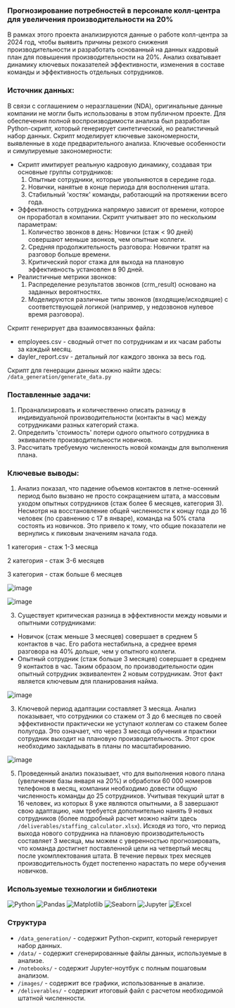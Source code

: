 ### Прогнозирование потребностей в персонале колл-центра для увеличения производительности на 20%

В рамках этого проекта анализируются данные о работе колл-центра за 2024 год, чтобы выявить причины резкого снижения производительности и разработать основанный на данных кадровый план для повышения производительности на 20%. Анализ охватывает динамику ключевых показателей эффективности, изменения в составе команды и эффективность отдельных сотрудников.

### Источник данных:
В связи с соглашением о неразглашении (NDA), оригинальные данные компании не могли быть использованы в этом публичном проекте.
Для обеспечения полной воспроизводимости анализа был разработан Python-скрипт, который генерирует синтетический, но реалистичный набор данных. Скрипт моделирует ключевые закономерности, выявленные в ходе предварительного анализа.
Ключевые особенности и симулируемые закономерности:
- Скрипт имитирует реальную кадровую динамику, создавая три основные группы сотрудников:
  1. Опытные сотрудники, которые увольняются в середине года.
  2. Новички, нанятые в конце периода для восполнения штата.
  3. Стабильный 'костяк' команды, работающий на протяжении всего года.
- Эффективность сотрудника напрямую зависит от времени, которое он проработал в компании. Скрипт учитывает это по нескольким параметрам:
  1. Количество звонков в день: Новички (стаж < 90 дней) совершают меньше звонков, чем опытные коллеги.
  2. Средняя продолжительность разговора: Новички тратят на разговор больше времени.
  3. Критический порог стажа для выхода на плановую эффективность установлен в 90 дней.
- Реалистичные метрики звонков:
  1. Распределение результатов звонков (crm_result) основано на заданных вероятностях.
  2. Моделируются различные типы звонков (входящие/исходящие) с соответствующей логикой (например, у недозвонов нулевое время разговора).

Скрипт генерирует два взаимосвязанных файла:
* employees.csv - сводный отчет по сотрудникам и их часам работы за каждый месяц.
* dayler_report.csv - детальный лог каждого звонка за весь год.

Скрипт для генерации данных можно найти здесь: `/data_generation/generate_data.py`

### Поставленные задачи:
1. Проанализировать и количественно описать разницу в индивидуальной производительности (контакты в час) между сотрудниками разных категорий стажа.
2. Определить 'стоимость' потери одного опытного сотрудника в эквиваленте производительности новичков.
3. Рассчитать требуемую численность новой команды для выполнения плана.

### Ключевые выводы:
1. Анализ показал, что падение объемов контактов в летне-осенний период было вызвано не просто сокращением штата, а массовым уходом опытных сотрудников (стаж более 6 месяцев, категория 3). Несмотря на восстановление общей численности к концу года до 16 человек (по сравнению с 17 в январе), команда на 50% стала состоять из новичков. Это привело к тому, что общие показатели не вернулись к пиковым значениям начала года.

1 категория - стаж 1-3 месяца

2 категория - стаж 3-6 месяцев

3 категория - стаж больше 6 месяцев

![image](https://github.com/user-attachments/assets/6715d105-15d0-4d34-84f6-a8eac5e1a2e0)

![image](https://github.com/user-attachments/assets/b9166875-568e-4def-b9c0-22bbb7bc4d70)

3. Существует критическая разница в эффективности между новыми и опытными сотрудниками:
- Новичок (стаж меньше 3 месяцев) совершает в среднем 5 контактов в час. Его работа нестабильна, а среднее время разговора на 40% дольше, чем у опытного коллеги.
- Опытный сотрудник (стаж больше 3 месяцев) совершает в среднем 9 контактов в час.
Таким образом, по производительности один опытный сотрудник эквивалентен 2 новым сотрудникам. Этот факт является ключевым для планирования найма.

![image](https://github.com/user-attachments/assets/e873a4e8-6167-45e9-8491-74e4d0b69012)

3. Ключевой период адаптации составляет 3 месяца.
Анализ показывает, что сотрудники со стажем от 3 до 6 месяцев по своей эффективности практически не уступают коллегам со стажем более полугода. Это означает, что через 3 месяца обучения и практики сотрудник выходит на плановую производительность. Этот срок необходимо закладывать в планы по масштабированию.

![image](https://github.com/user-attachments/assets/2e04090f-60a5-46c9-bdbf-8ccaf2990ecc)

5. Проведенный анализ показывает, что для выполнения нового плана (увеличение базы января на 20%) и обработки 60 000 номеров телефонов в месяц, компании необходимо довести общую численность команды до 25 сотрудников. Учитывая текущий штат в 16 человек, из которых 8 уже являются опытными, а 8 завершают свою адаптацию, нам требуется дополнительно нанять 9 новых сотрудников (более подробный расчет можно найти здесь `/deliverables/staffing_calculator.xlsx`). Исходя из того, что период выхода нового сотрудника на плановую производительность составляет 3 месяца, мы можем с уверенностью прогнозировать, что команда достигнет поставленной цели на четвертый месяц после укомплектования штата. В течение первых трех месяцев производительность будет постепенно нарастать по мере обучения новичков.

### Используемые технологии и библиотеки
![Python](https://img.shields.io/badge/Python-3776AB?style=flat-square&logo=python&logoColor=white)
![Pandas](https://img.shields.io/badge/Pandas-150458?style=flat-square&logo=pandas&logoColor=white)
![Matplotlib](https://img.shields.io/badge/Matplotlib-11557c?style=flat-square&logo=matplotlib&logoColor=white)
![Seaborn](https://img.shields.io/badge/Seaborn-3377B5?style=flat-square&logo=seaborn&logoColor=white)
![Jupyter](https://img.shields.io/badge/Jupyter-F37626?style=flat-square&logo=jupyter&logoColor=white)
![Excel](https://img.shields.io/badge/Excel-217346?style=flat-square&logo=microsoftexcel&logoColor=white)

### Структура

* `/data_generation/` - содержит Python-скрипт, который генерирует набор данных.
* `/data/` - содержит сгенерированные файлы данных, используемые в анализе.
* `/notebooks/` - содержит Jupyter-ноутбук с полным пошаговым анализом.
* `/images/` - содержит все графики, использованные в анализе.
* `/deliverables/` - содержит итоговый файл с расчетом необходимой штатной численности. 










